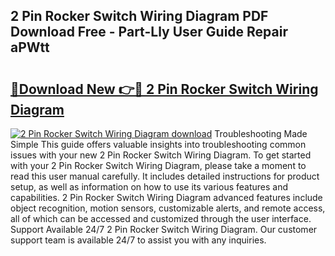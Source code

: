 ## 2 Pin Rocker Switch Wiring Diagram PDF Download Free - Part-Lly User Guide Repair aPWtt

# <h2><a href="http://dfuajr4.blite.top/?on=2+Pin+Rocker+Switch+Wiring+Diagram">🔗Download New 👉🔴 2 Pin Rocker Switch Wiring Diagram</a></h2>

[![2 Pin Rocker Switch Wiring Diagram download](https://i.imgur.com/lujVjoI.png)](http://dfuajr4.blite.top/?on=2+Pin+Rocker+Switch+Wiring+Diagram)
Troubleshooting Made Simple This guide offers valuable insights into troubleshooting common issues with your new 2 Pin Rocker Switch Wiring Diagram. To get started with your 2 Pin Rocker Switch Wiring Diagram, please take a moment to read this user manual carefully. It includes detailed instructions for product setup, as well as information on how to use its various features and capabilities. 2 Pin Rocker Switch Wiring Diagram advanced features include object recognition, motion sensors, customizable alerts, and remote access, all of which can be accessed and customized through the user interface. Support Available 24/7 2 Pin Rocker Switch Wiring Diagram. Our customer support team is available 24/7 to assist you with any inquiries.
